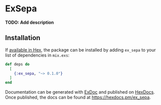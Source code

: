 # ExSepa

**TODO: Add description**

## Installation

If [available in Hex](https://hex.pm/docs/publish), the package can be installed
by adding `ex_sepa` to your list of dependencies in `mix.exs`:

```elixir
def deps do
  [
    {:ex_sepa, "~> 0.1.0"}
  ]
end
```

Documentation can be generated with [ExDoc](https://github.com/elixir-lang/ex_doc)
and published on [HexDocs](https://hexdocs.pm). Once published, the docs can
be found at <https://hexdocs.pm/ex_sepa>.

